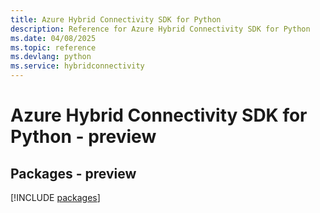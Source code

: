 ```yaml
---
title: Azure Hybrid Connectivity SDK for Python
description: Reference for Azure Hybrid Connectivity SDK for Python
ms.date: 04/08/2025
ms.topic: reference
ms.devlang: python
ms.service: hybridconnectivity
---
```

# Azure Hybrid Connectivity SDK for Python - preview
## Packages - preview
[!INCLUDE [packages](hybrid-connectivity-index.md)]